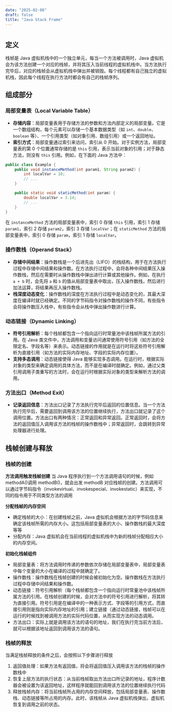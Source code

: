 ```yaml
---
date: "2025-02-08"
draft: false
title: "Java Stack Frame"
---
```


# 

## 定义

栈帧是 Java 虚拟机栈中的一个独立单元，每当一个方法被调用时，Java 虚拟机会为该方法创建一个对应的栈帧，并将其压入当前线程的虚拟机栈中。当方法执行完毕后，对应的栈帧会从虚拟机栈中弹出并被销毁。每个线程都有自己独立的虚拟机栈，因此每个线程在执行方法时都会有自己的栈帧序列。

## 组成部分

### 局部变量表（Local Variable Table）

- **存储内容**：局部变量表用于存储方法的参数和方法内部定义的局部变量。它是一个数组结构，每个元素可以存储一个基本数据类型（如 `int`、`double`、`boolean` 等）、一个引用类型（如对象引用、数组引用）或一个返回地址。
- **索引方式**：局部变量通过索引来访问，索引从 0 开始。对于实例方法，局部变量表的第 0 个位置通常存储的是 `this` 引用，表示当前对象的引用；对于静态方法，则没有 `this` 引用。例如，在下面的 Java 方法中：

```java
public class Example {
    public void instanceMethod(int param1, String param2) {
        int localVar = 10;
        // ...
    }

    public static void staticMethod(int param) {
        double localVar = 3.14;
        // ...
    }
}
```

在 `instanceMethod` 方法的局部变量表中，索引 0 存储 `this` 引用，索引 1 存储 `param1`，索引 2 存储 `param2`，索引 3 存储 `localVar`；在 `staticMethod` 方法的局部变量表中，索引 0 存储 `param`，索引 1 存储 `localVar`。

### 操作数栈（Operand Stack）

- **存储中间结果**：操作数栈是一个后进先出（LIFO）的栈结构，用于在方法执行过程中存储中间结果和操作数。在方法执行过程中，会将各种中间结果压入操作数栈，然后在需要时从操作数栈中弹出进行计算或其他操作。例如，在执行 `a + b` 时，会先将 `a` 和 `b` 的值从局部变量表中取出，压入操作数栈，然后进行加法运算，将结果再压入操作数栈。
- **栈深度动态变化**：操作数栈的深度在方法执行过程中是动态变化的，其最大深度在编译时就已经确定。不同的字节码指令对操作数栈的操作不同，有些指令会将操作数压入栈中，有些指令会从栈中弹出操作数进行计算。

### 动态链接（Dynamic Linking）

- **符号引用解析**：每个栈帧都包含一个指向运行时常量池中该栈帧所属方法的引用。在 Java 类文件中，方法调用和变量访问通常使用符号引用（如方法的全限定名、字段名等）来表示。动态链接的作用就是在运行时将这些符号引用解析为直接引用（如方法的实际内存地址、字段的实际内存位置）。
- **支持多态调用**：动态链接使得 Java 能够实现多态调用。在运行时，根据实际对象的类型来确定调用的具体方法，而不是在编译时就确定。例如，通过父类引用调用子类重写的方法时，会在运行时根据实际对象的类型来解析方法的调用。

### 方法出口（Method Exit）

- **记录返回信息**：方法出口记录了方法执行完毕后返回的位置信息。当一个方法执行完毕后，需要返回到调用该方法的位置继续执行，方法出口就记录了这个调用位置。方法出口有两种情况：正常返回和异常返回。正常返回时，会将方法的返回值压入调用该方法的栈帧的操作数栈中；异常返回时，会跳转到异常处理器进行处理。

## 栈帧创建与释放

### 栈帧的创建

**方法调用触发栈帧创建**
当 Java 程序执行到一个方法调用语句的时候，例如 methodA()调用 methodB()，就会出发 methodB 对应栈帧的创建。方法调用可以通过字节码指令（invokevirtual、invokespecial、invokestatic）来实现，不同的指令用于不同类型方法的调用

**分配栈帧的内存空间**

* 确定栈帧的大小：在创建栈帧之前，Java 虚拟机会根据方法的字节码信息来确定该栈帧所需的内存大小。这包括局部变量表的大小、操作数栈的最大深度等等
* 分配内存：Java 虚拟机会在当前线程的虚拟机栈中为新的栈帧分配相应大小的内存空间。

**初始化栈帧组件**

* 局部变量表：将方法调用时传递的参数依次存储在局部变量表中，局部变量表中每个变量的大小在编译的过程中就确定了。
* 操作数栈：操作数栈在栈帧创建的时候会被初始化为空。操作数栈在方法执行过程中存储中间结果和操作数。
* 动态链接：符号引用解析（每个栈帧都包含一个指向运行时常量池中该栈帧所属方法的引用。在栈帧创建的时候，会对方法中的符号引用进行解析，将其转为直接引用。符号引用是在编译中的一种表示方式、字段等的引用方式，而直接引用则是指向实际内存地址的引用；建立链接（通过动态链接，栈帧可以在运行的时候找到被调用方法的实际代码位置，从而实现方法的动态调用。
* 方法出口：实际上就是调用该方法的语句的地址，我们在执行完当前方法后，就可以根据该地址返回到调用该方法的语句。

### 栈帧的释放

当满足栈帧释放的条件之后，会按照以下步骤进行释放
1. 返回值处理：如果方法有返回值，将会将返回值压入调用该方法的栈帧的操作数栈中
2. 恢复上层方法的执行状态：从当前栈帧取出方法出口所记录的地址，程序计数器会被设置为该返回地址，这样程序就能回到调用该方法的位置继续执行代码
3. 释放栈帧内存：将当前栈帧所占用的内存空间释放，包括局部变量表、操作数栈、动态链接等所占用的内存。此时，该栈帧从 Java 虚拟机栈弹出，虚拟机恢复到调用之前的状态。
